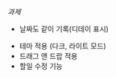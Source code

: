 $과제$
<!-- - 미입력시 버튼 비활성화 또는 유효성 검사 후 경고 띄우기 -->
- 날짜도 같이 기록(디데이 표시)
<!-- - 할일이 몇 개인지 표시 (전체, 완료, 미완료) -->
<!-- - 완료된 일은 밑으로 내리기 -->
<!-- - 중요한 일은 핀 고정 버튼 눌러 상위로 올리기 -->
<!-- - 할일 목록 정렬 기능 -->
- 테마 적용 (다크, 라이트 모드)
- 드래그 앤 드랍 적용
- 할일 수정 기능